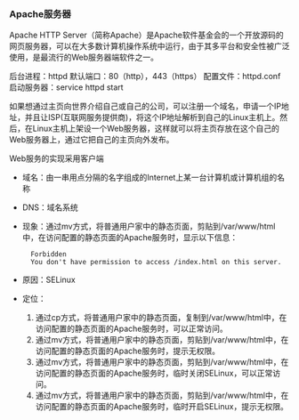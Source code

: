 ### Apache服务器 ###
Apache HTTP Server（简称Apache）是Apache软件基金会的一个开放源码的网页服务器，可以在大多数计算机操作系统中运行，由于其多平台和安全性被广泛使用，是最流行的Web服务器端软件之一。

后台进程：httpd
默认端口：80（http），443（https）
配置文件：httpd.conf
启动服务器：service httpd start


如果想通过主页向世界介绍自己或自己的公司，可以注册一个域名，申请一个IP地址，并且让ISP(互联网服务提供商)，将这个IP地址解析到自己的Linux主机上。然后，在Linux主机上架设一个Web服务器，这样就可以将主页存放在这个自己的Web服务器上，通过它把自己的主页向外发布。

Web服务的实现采用客户端

- 域名：由一串用点分隔的名字组成的Internet上某一台计算机或计算机组的名称
- DNS：域名系统


- 现象：通过mv方式，将普通用户家中的静态页面，剪贴到/var/www/html中，在访问配置的静态页面的Apache服务时，显示以下信息：

		Forbidden
		You don't have permission to access /index.html on this server.

- 原因：SELinux
- 定位：
	1. 通过cp方式，将普通用户家中的静态页面，复制到/var/www/html中，在访问配置的静态页面的Apache服务时，可以正常访问。
	2. 通过mv方式，将普通用户家中的静态页面，剪贴到/var/www/html中，在访问配置的静态页面的Apache服务时，提示无权限。
	3. 通过mv方式，将普通用户家中的静态页面，剪贴到/var/www/html中，在访问配置的静态页面的Apache服务时，临时关闭SELinux，可以正常访问。
	4. 通过mv方式，将普通用户家中的静态页面，剪贴到/var/www/html中，在访问配置的静态页面的Apache服务时，临时开启SELinux，提示无权限。